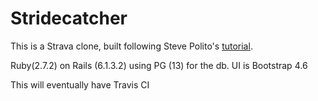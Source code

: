 # Stridecatcher

This is a Strava clone, built following Steve Polito's [tutorial](https://www.railscodealong.com).

Ruby(2.7.2) on Rails (6.1.3.2) using PG (13) for the db. UI is Bootstrap 4.6

This will eventually have Travis CI